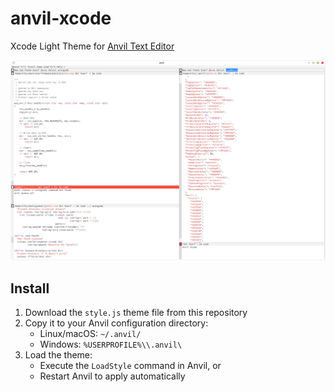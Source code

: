 # anvil-xcode

Xcode Light Theme for [Anvil Text Editor](https://anvil-editor.net/)

![preview](./preview/preview.png)

## Install
1. Download the `style.js` theme file from this repository
2. Copy it to your Anvil configuration directory:
    - Linux/macOS: `~/.anvil/`
    - Windows: `%USERPROFILE%\\.anvil\`
3. Load the theme:
    - Execute the `LoadStyle` command in Anvil, or
    - Restart Anvil to apply automatically